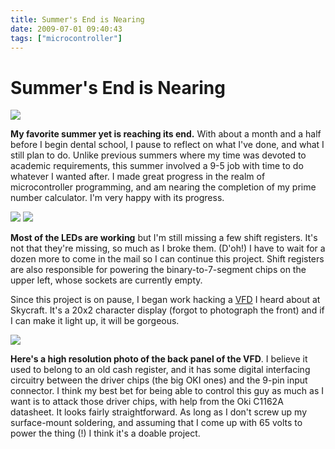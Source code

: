```yaml
---
title: Summer's End is Nearing
date: 2009-07-01 09:40:43
tags: ["microcontroller"]
---
```


# Summer's End is Nearing

<div class="text-center img-border">

[![](https://swharden.com/static/2009/07/01/scott_working_thumb.jpg)](https://swharden.com/static/2009/07/01/scott_working.png)

</div>

__My favorite summer yet is reaching its end.__ With about a month and a half before I begin dental school, I pause to reflect on what I've done, and what I still plan to do. Unlike previous summers where my time was devoted to academic requirements, this summer involved a 9-5 job with time to do whatever I wanted after. I made great progress in the realm of microcontroller programming, and am nearing the completion of my prime number calculator. I'm very happy with its progress.

<div class="text-center img-border">

[![](https://swharden.com/static/2009/07/01/wiremess_thumb.jpg)](https://swharden.com/static/2009/07/01/wiremess.jpg)
[![](https://swharden.com/static/2009/07/01/lightson_thumb.jpg)](https://swharden.com/static/2009/07/01/lightson.jpg)

</div>

__Most of the LEDs are working__ but I'm still missing a few shift registers. It's not that they're missing, so much as I broke them. (D'oh!) I have to wait for a dozen more to come in the mail so I can continue this project. Shift registers are also responsible for powering the binary-to-7-segment chips on the upper left, whose sockets are currently empty.

Since this project is on pause, I began work hacking a [VFD](http://en.wikipedia.org/wiki/Vacuum_fluorescent_display) I heard about at Skycraft. It's a 20x2 character display (forgot to photograph the front) and if I can make it light up, it will be gorgeous.

<div class="text-center">

[![](https://swharden.com/static/2009/07/01/vfd_thumb.jpg)](https://swharden.com/static/2009/07/01/vfd.jpg)

</div>

__Here's a high resolution photo of the back panel of the VFD__. I believe it used to belong to an old cash register, and it has some digital interfacing circuitry between the driver chips (the big OKI ones) and the 9-pin input connector. I think my best bet for being able to control this guy as much as I want is to attack those driver chips, with help from the Oki C1162A datasheet. It looks fairly straightforward. As long as I don't screw up my surface-mount soldering, and assuming that I come up with 65 volts to power the thing (!) I think it's a doable project.

